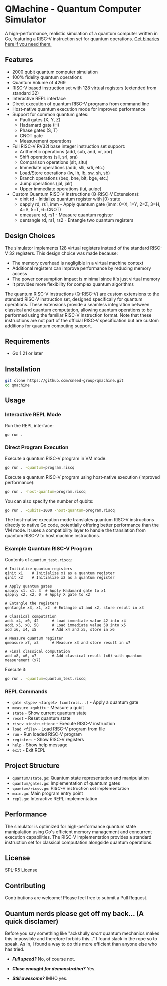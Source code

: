 # QMachine - Quantum Computer Simulator

A high-performance, realistic simulation of a quantum computer written in Go, featuring a RISC-V instruction set for quantum operations.
[Get binaries here if you need them.](https://github.com/Sneed-Group/qmachine/releases/latest)

## Features

- 2000 qubit quantum computer simulation
- 100% fidelity quantum operations
- Quantum Volume of 4269
- RISC-V based instruction set with 128 virtual registers (extended from standard 32)
- Interactive REPL interface
- Direct execution of quantum RISC-V programs from command line
- Host-native quantum execution mode for improved performance
- Support for common quantum gates:
  - Pauli gates (X, Y, Z)
  - Hadamard gate (H)
  - Phase gates (S, T)
  - CNOT gate
  - Measurement operations
- Full RISC-V RV32I base integer instruction set support:
  - Arithmetic operations (add, sub, and, or, xor)
  - Shift operations (sll, srl, sra)
  - Comparison operations (slt, sltu)
  - Immediate operations (addi, slli, srli, etc.)
  - Load/Store operations (lw, lh, lb, sw, sh, sb)
  - Branch operations (beq, bne, blt, bge, etc.)
  - Jump operations (jal, jalr)
  - Upper immediate operations (lui, auipc)
- Custom Quantum RISC-V Instructions (Q-RISC-V Extensions):
  - qinit rd - Initialize quantum register with |0⟩ state
  - qapply rd, rs1, imm - Apply quantum gate (imm: 0=X, 1=Y, 2=Z, 3=H, 4=S, 5=T, 6=CNOT)
  - qmeasure rd, rs1 - Measure quantum register
  - qentangle rd, rs1, rs2 - Entangle two quantum registers

## Design Choices

The simulator implements 128 virtual registers instead of the standard RISC-V 32 registers. This design choice was made because:
- The memory overhead is negligible in a virtual machine context
- Additional registers can improve performance by reducing memory access
- The power consumption impact is minimal since it's just virtual memory
- It provides more flexibility for complex quantum algorithms

The quantum RISC-V instructions (Q-RISC-V) are custom extensions to the standard RISC-V instruction set, designed specifically for quantum operations. These extensions provide a seamless integration between classical and quantum computation, allowing quantum operations to be performed using the familiar RISC-V instruction format. Note that these instructions are not part of the official RISC-V specification but are custom additions for quantum computing support.

## Requirements

- Go 1.21 or later

## Installation

```bash
git clone https://github.com/sneed-group/qmachine.git
cd qmachine
```

## Usage

### Interactive REPL Mode
Run the REPL interface:
```bash
go run .
```

### Direct Program Execution
Execute a quantum RISC-V program in VM mode:
```bash
go run . -quantum=program.riscq
```

Execute a quantum RISC-V program using host-native execution (improved performance):
```bash
go run . -host-quantum=program.riscq
```

You can also specify the number of qubits:
```bash
go run . -qubits=1000 -host-quantum=program.riscq
```

The host-native execution mode translates quantum RISC-V instructions directly to native Go code, potentially offering better performance than the VM mode. It uses a compatibility layer to handle the translation from quantum RISC-V to host machine instructions.

### Example Quantum RISC-V Program

Contents of `quantum_test.riscq`:
```
# Initialize quantum registers
qinit x1    # Initialize x1 as a quantum register
qinit x2    # Initialize x2 as a quantum register

# Apply quantum gates
qapply x1, x1, 3  # Apply Hadamard gate to x1
qapply x2, x2, 0  # Apply X gate to x2

# Entangle the registers
qentangle x3, x1, x2  # Entangle x1 and x2, store result in x3

# Classical computation
addi x4, x0, 42      # Load immediate value 42 into x4
addi x5, x0, 58      # Load immediate value 58 into x5
add x6, x4, x5       # Add x4 and x5, store in x6

# Measure quantum register
qmeasure x7, x3      # Measure x3 and store result in x7

# Final classical computation
add x8, x6, x7       # Add classical result (x6) with quantum measurement (x7)
```

Execute it:
```bash
go run . -quantum=quantum_test.riscq
```

### REPL Commands

- `gate <type> <target> [controls...]` - Apply a quantum gate
- `measure <qubit>` - Measure a qubit
- `state` - Show current quantum state
- `reset` - Reset quantum state
- `riscv <instruction>` - Execute RISC-V instruction
- `load <file>` - Load RISC-V program from file
- `run` - Run loaded RISC-V program
- `registers` - Show RISC-V registers
- `help` - Show help message
- `exit` - Exit REPL

## Project Structure

- `quantum/state.go`: Quantum state representation and manipulation
- `quantum/gates.go`: Implementation of quantum gates
- `quantum/riscv.go`: RISC-V instruction set implementation
- `main.go`: Main program entry point
- `repl.go`: Interactive REPL implementation

## Performance

The simulator is optimized for high-performance quantum state manipulation using Go's efficient memory management and concurrent execution capabilities. The RISC-V implementation provides a standard instruction set for classical computation alongside quantum operations.

## License

SPL-R5 License

## Contributing

Contributions are welcome! Please feel free to submit a Pull Request. 

## Quantum nerds please get off my back... (A quick disclamer)

Before you say something like "ackshully *snort* quantum mechanics makes this impossible and therefore forbids this..." I found slack in the rope so to speak. As in, I found a way to do this more efficient than anyone else who has tried.

* ***Full speed?*** No, of course not.

* ***Close enought for demonstration?*** Yes.

* ***Still awesome?*** IMHO yes.
